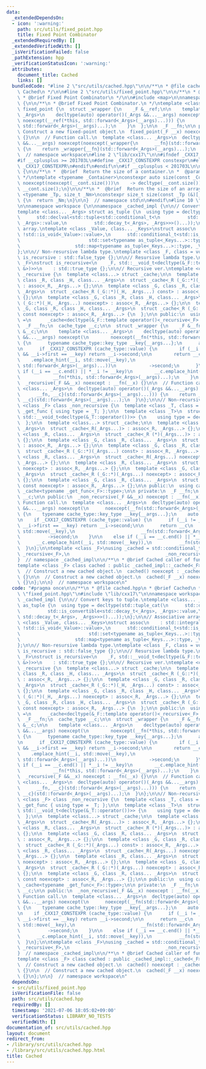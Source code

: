 ```yaml
---
data:
  _extendedDependsOn:
  - icon: ':warning:'
    path: src/utils/fixed_point.hpp
    title: Fixed Point Combinator
  _extendedRequiredBy: []
  _extendedVerifiedWith: []
  _isVerificationFailed: false
  _pathExtension: hpp
  _verificationStatusIcon: ':warning:'
  attributes:
    document_title: Cached
    links: []
  bundledCode: "#line 2 \"src/utils/cached.hpp\"\n\n/**\n * @file cached.hpp\n * @brief\
    \ Cached\n */\n\n#line 2 \"src/utils/fixed_point.hpp\"\n\n/**\n * @file fixed_point.hpp\n\
    \ * @brief Fixed Point Combinator\n */\n\n#include <map>\n\nnamespace workspace\
    \ {\n\n/**\n * @brief Fixed Point Combinator.\n */\ntemplate <class _F> class\
    \ fixed_point {\n  struct _wrapper {\n    _F &__ref;\n\n    template <class...\
    \ _Args>\n    decltype(auto) operator()(_Args &&...__args) noexcept(\n       \
    \ noexcept(__ref(*this, std::forward<_Args>(__args)...))) {\n      return __ref(*this,\
    \ std::forward<_Args>(__args)...);\n    }\n  };\n\n  _F __fn;\n\n public:\n  //\
    \ Construct a new fixed-point object.\n  fixed_point(_F __x) noexcept : __fn(__x)\
    \ {}\n\n  // Function call.\n  template <class... _Args>\n  decltype(auto) operator()(_Args\
    \ &&...__args) noexcept(noexcept(_wrapper{\n      __fn}(std::forward<_Args>(__args)...)))\
    \ {\n    return _wrapper{__fn}(std::forward<_Args>(__args)...);\n  }\n};\n\n}\
    \  // namespace workspace\n#line 2 \"lib/cxx17\"\n\n#ifndef _CXX17_CONSTEXPR\n\
    #if __cplusplus >= 201703L\n#define _CXX17_CONSTEXPR constexpr\n#else\n#define\
    \ _CXX17_CONSTEXPR\n#endif\n#endif\n\n#if __cplusplus < 201703L\n\nnamespace std\
    \ {\n\n/**\n *  @brief  Return the size of a container.\n *  @param  __cont  Container.\n\
    \ */\ntemplate <typename _Container>\nconstexpr auto size(const _Container& __cont)\
    \ noexcept(noexcept(__cont.size()))\n    -> decltype(__cont.size()) {\n  return\
    \ __cont.size();\n}\n\n/**\n *  @brief  Return the size of an array.\n */\ntemplate\
    \ <typename _Tp, size_t _Nm>\nconstexpr size_t size(const _Tp (&)[_Nm]) noexcept\
    \ {\n  return _Nm;\n}\n\n}  // namespace std\n\n#endif\n#line 10 \"src/utils/cached.hpp\"\
    \n\nnamespace workspace {\n\nnamespace _cached_impl {\n\n// Convert keys to tuple.\n\
    template <class... _Args> struct as_tuple {\n  using type = decltype(std::tuple_cat(\n\
    \      std::declval<std::tuple<std::conditional_t<\n          std::is_convertible<std::decay_t<_Args>,\
    \ _Args>::value,\n          std::decay_t<_Args>, _Args>>>()...));\n};\n\n// Associative\
    \ array.\ntemplate <class _Value, class... _Keys>\nstruct assoc\n    : std::integral_constant<int,\
    \ !std::is_void<_Value>::value>,\n      std::conditional_t<std::is_void<_Value>::value,\n\
    \                         std::set<typename as_tuple<_Keys...>::type>,\n     \
    \                    std::map<typename as_tuple<_Keys...>::type, _Value>> {\n\
    };\n\n// Non-resursive lambda type.\ntemplate <class _F, class = void> struct\
    \ is_recursive : std::false_type {};\n\n// Resursive lambda type.\ntemplate <class\
    \ _F>\nstruct is_recursive<\n    _F, std::__void_t<decltype(&_F::template operator()<fixed_point<_F>\
    \ &>)>>\n    : std::true_type {};\n\n// Recursive ver.\ntemplate <class _F> class\
    \ _recursive {\n  template <class...> struct _cache;\n\n  template <class _G,\
    \ class _R, class _H, class... _Args>\n  struct _cache<_R (_G::*)(_H, _Args...)>\
    \ : assoc<_R, _Args...> {};\n\n  template <class _G, class _R, class _H, class...\
    \ _Args>\n  struct _cache<_R (_G::*)(_H, _Args...) const> : assoc<_R, _Args...>\
    \ {};\n\n  template <class _G, class _R, class _H, class... _Args>\n  struct _cache<_R\
    \ (_G::*)(_H, _Args...) noexcept> : assoc<_R, _Args...> {};\n\n  template <class\
    \ _G, class _R, class _H, class... _Args>\n  struct _cache<_R (_G::*)(_H, _Args...)\
    \ const noexcept> : assoc<_R, _Args...> {\n  };\n\n public:\n  using cache_type\
    \ =\n      _cache<decltype(&_F::template operator()<_recursive<_F> &>)>;\n\n private:\n\
    \  _F __fn;\n  cache_type __c;\n\n  struct _wrapper {\n    _F &__fn;\n    cache_type\
    \ &__c;\n\n    template <class... _Args>\n    decltype(auto) operator()(_Args\
    \ &&...__args) noexcept(\n        noexcept(__fn(*this, std::forward<_Args>(__args)...)))\
    \ {\n      typename cache_type::key_type __key{__args...};\n      auto __i = __c.lower_bound(__key);\n\
    \n      if _CXX17_CONSTEXPR (cache_type::value) {\n        if (__i != __c.end()\
    \ && __i->first == __key) return __i->second;\n\n        return __c\n        \
    \    .emplace_hint(__i, std::move(__key),\n                          __fn(*this,\
    \ std::forward<_Args>(__args)...))\n            ->second;\n      }\n\n      else\
    \ if (__i == __c.end() || *__i != __key)\n        __c.emplace_hint(__i, std::move(__key)),\n\
    \            __fn(*this, std::forward<_Args>(__args)...);\n    }\n  };\n\n public:\n\
    \  _recursive(_F &&__x) noexcept : __fn(__x) {}\n\n  // Function call.\n  template\
    \ <class... _Args>\n  decltype(auto) operator()(_Args &&...__args) noexcept(noexcept(_wrapper{\n\
    \      __fn, __c}(std::forward<_Args>(__args)...))) {\n    return _wrapper{__fn,\
    \ __c}(std::forward<_Args>(__args)...);\n  }\n};\n\n// Non-recursive ver.\ntemplate\
    \ <class _F> class _non_recursive {\n  template <class _T, class = void> struct\
    \ _get_func { using type = _T; };\n\n  template <class _T>\n  struct _get_func<_T,\
    \ std::__void_t<decltype(&_T::operator())>> {\n    using type = decltype(&_T::operator());\n\
    \  };\n\n  template <class...> struct _cache;\n\n  template <class _R, class...\
    \ _Args>\n  struct _cache<_R(_Args...)> : assoc<_R, _Args...> {};\n\n  template\
    \ <class _R, class... _Args>\n  struct _cache<_R (*)(_Args...)> : assoc<_R, _Args...>\
    \ {};\n\n  template <class _G, class _R, class... _Args>\n  struct _cache<_R (_G::*)(_Args...)>\
    \ : assoc<_R, _Args...> {};\n\n  template <class _G, class _R, class... _Args>\n\
    \  struct _cache<_R (_G::*)(_Args...) const> : assoc<_R, _Args...> {};\n\n  template\
    \ <class _R, class... _Args>\n  struct _cache<_R(_Args...) noexcept> : assoc<_R,\
    \ _Args...> {};\n\n  template <class _R, class... _Args>\n  struct _cache<_R (*)(_Args...)\
    \ noexcept> : assoc<_R, _Args...> {};\n\n  template <class _G, class _R, class...\
    \ _Args>\n  struct _cache<_R (_G::*)(_Args...) noexcept> : assoc<_R, _Args...>\
    \ {};\n\n  template <class _G, class _R, class... _Args>\n  struct _cache<_R (_G::*)(_Args...)\
    \ const noexcept> : assoc<_R, _Args...> {};\n\n public:\n  using cache_type =\
    \ _cache<typename _get_func<_F>::type>;\n\n private:\n  _F __fn;\n  cache_type\
    \ __c;\n\n public:\n  _non_recursive(_F &&__x) noexcept : __fn(__x) {}\n\n  //\
    \ Function call.\n  template <class... _Args>\n  decltype(auto) operator()(_Args\
    \ &&...__args) noexcept(\n      noexcept(__fn(std::forward<_Args>(__args)...)))\
    \ {\n    typename cache_type::key_type __key{__args...};\n    auto __i = __c.lower_bound(__key);\n\
    \n    if _CXX17_CONSTEXPR (cache_type::value) {\n      if (__i != __c.end() &&\
    \ __i->first == __key) return __i->second;\n\n      return __c\n          .emplace_hint(__i,\
    \ std::move(__key),\n                        __fn(std::forward<_Args>(__args)...))\n\
    \          ->second;\n    }\n\n    else if (__i == __c.end() || *__i != __key)\n\
    \      __c.emplace_hint(__i, std::move(__key)),\n          __fn(std::forward<_Args>(__args)...);\n\
    \  }\n};\n\ntemplate <class _F>\nusing _cached = std::conditional_t<is_recursive<_F>::value,\
    \ _recursive<_F>,\n                                   _non_recursive<_F>>;\n\n\
    }  // namespace _cached_impl\n\n/**\n * @brief Cached caller of function\n */\n\
    template <class _F> class cached : public _cached_impl::_cached<_F> {\n public:\n\
    \  // Construct a new cached object.\n  cached() noexcept : _cached_impl::_cached<_F>(_F{})\
    \ {}\n\n  // Construct a new cached object.\n  cached(_F __x) noexcept : _cached_impl::_cached<_F>(std::move(__x))\
    \ {}\n};\n\n}  // namespace workspace\n"
  code: "#pragma once\n\n/**\n * @file cached.hpp\n * @brief Cached\n */\n\n#include\
    \ \"fixed_point.hpp\"\n#include \"lib/cxx17\"\n\nnamespace workspace {\n\nnamespace\
    \ _cached_impl {\n\n// Convert keys to tuple.\ntemplate <class... _Args> struct\
    \ as_tuple {\n  using type = decltype(std::tuple_cat(\n      std::declval<std::tuple<std::conditional_t<\n\
    \          std::is_convertible<std::decay_t<_Args>, _Args>::value,\n         \
    \ std::decay_t<_Args>, _Args>>>()...));\n};\n\n// Associative array.\ntemplate\
    \ <class _Value, class... _Keys>\nstruct assoc\n    : std::integral_constant<int,\
    \ !std::is_void<_Value>::value>,\n      std::conditional_t<std::is_void<_Value>::value,\n\
    \                         std::set<typename as_tuple<_Keys...>::type>,\n     \
    \                    std::map<typename as_tuple<_Keys...>::type, _Value>> {\n\
    };\n\n// Non-resursive lambda type.\ntemplate <class _F, class = void> struct\
    \ is_recursive : std::false_type {};\n\n// Resursive lambda type.\ntemplate <class\
    \ _F>\nstruct is_recursive<\n    _F, std::__void_t<decltype(&_F::template operator()<fixed_point<_F>\
    \ &>)>>\n    : std::true_type {};\n\n// Recursive ver.\ntemplate <class _F> class\
    \ _recursive {\n  template <class...> struct _cache;\n\n  template <class _G,\
    \ class _R, class _H, class... _Args>\n  struct _cache<_R (_G::*)(_H, _Args...)>\
    \ : assoc<_R, _Args...> {};\n\n  template <class _G, class _R, class _H, class...\
    \ _Args>\n  struct _cache<_R (_G::*)(_H, _Args...) const> : assoc<_R, _Args...>\
    \ {};\n\n  template <class _G, class _R, class _H, class... _Args>\n  struct _cache<_R\
    \ (_G::*)(_H, _Args...) noexcept> : assoc<_R, _Args...> {};\n\n  template <class\
    \ _G, class _R, class _H, class... _Args>\n  struct _cache<_R (_G::*)(_H, _Args...)\
    \ const noexcept> : assoc<_R, _Args...> {\n  };\n\n public:\n  using cache_type\
    \ =\n      _cache<decltype(&_F::template operator()<_recursive<_F> &>)>;\n\n private:\n\
    \  _F __fn;\n  cache_type __c;\n\n  struct _wrapper {\n    _F &__fn;\n    cache_type\
    \ &__c;\n\n    template <class... _Args>\n    decltype(auto) operator()(_Args\
    \ &&...__args) noexcept(\n        noexcept(__fn(*this, std::forward<_Args>(__args)...)))\
    \ {\n      typename cache_type::key_type __key{__args...};\n      auto __i = __c.lower_bound(__key);\n\
    \n      if _CXX17_CONSTEXPR (cache_type::value) {\n        if (__i != __c.end()\
    \ && __i->first == __key) return __i->second;\n\n        return __c\n        \
    \    .emplace_hint(__i, std::move(__key),\n                          __fn(*this,\
    \ std::forward<_Args>(__args)...))\n            ->second;\n      }\n\n      else\
    \ if (__i == __c.end() || *__i != __key)\n        __c.emplace_hint(__i, std::move(__key)),\n\
    \            __fn(*this, std::forward<_Args>(__args)...);\n    }\n  };\n\n public:\n\
    \  _recursive(_F &&__x) noexcept : __fn(__x) {}\n\n  // Function call.\n  template\
    \ <class... _Args>\n  decltype(auto) operator()(_Args &&...__args) noexcept(noexcept(_wrapper{\n\
    \      __fn, __c}(std::forward<_Args>(__args)...))) {\n    return _wrapper{__fn,\
    \ __c}(std::forward<_Args>(__args)...);\n  }\n};\n\n// Non-recursive ver.\ntemplate\
    \ <class _F> class _non_recursive {\n  template <class _T, class = void> struct\
    \ _get_func { using type = _T; };\n\n  template <class _T>\n  struct _get_func<_T,\
    \ std::__void_t<decltype(&_T::operator())>> {\n    using type = decltype(&_T::operator());\n\
    \  };\n\n  template <class...> struct _cache;\n\n  template <class _R, class...\
    \ _Args>\n  struct _cache<_R(_Args...)> : assoc<_R, _Args...> {};\n\n  template\
    \ <class _R, class... _Args>\n  struct _cache<_R (*)(_Args...)> : assoc<_R, _Args...>\
    \ {};\n\n  template <class _G, class _R, class... _Args>\n  struct _cache<_R (_G::*)(_Args...)>\
    \ : assoc<_R, _Args...> {};\n\n  template <class _G, class _R, class... _Args>\n\
    \  struct _cache<_R (_G::*)(_Args...) const> : assoc<_R, _Args...> {};\n\n  template\
    \ <class _R, class... _Args>\n  struct _cache<_R(_Args...) noexcept> : assoc<_R,\
    \ _Args...> {};\n\n  template <class _R, class... _Args>\n  struct _cache<_R (*)(_Args...)\
    \ noexcept> : assoc<_R, _Args...> {};\n\n  template <class _G, class _R, class...\
    \ _Args>\n  struct _cache<_R (_G::*)(_Args...) noexcept> : assoc<_R, _Args...>\
    \ {};\n\n  template <class _G, class _R, class... _Args>\n  struct _cache<_R (_G::*)(_Args...)\
    \ const noexcept> : assoc<_R, _Args...> {};\n\n public:\n  using cache_type =\
    \ _cache<typename _get_func<_F>::type>;\n\n private:\n  _F __fn;\n  cache_type\
    \ __c;\n\n public:\n  _non_recursive(_F &&__x) noexcept : __fn(__x) {}\n\n  //\
    \ Function call.\n  template <class... _Args>\n  decltype(auto) operator()(_Args\
    \ &&...__args) noexcept(\n      noexcept(__fn(std::forward<_Args>(__args)...)))\
    \ {\n    typename cache_type::key_type __key{__args...};\n    auto __i = __c.lower_bound(__key);\n\
    \n    if _CXX17_CONSTEXPR (cache_type::value) {\n      if (__i != __c.end() &&\
    \ __i->first == __key) return __i->second;\n\n      return __c\n          .emplace_hint(__i,\
    \ std::move(__key),\n                        __fn(std::forward<_Args>(__args)...))\n\
    \          ->second;\n    }\n\n    else if (__i == __c.end() || *__i != __key)\n\
    \      __c.emplace_hint(__i, std::move(__key)),\n          __fn(std::forward<_Args>(__args)...);\n\
    \  }\n};\n\ntemplate <class _F>\nusing _cached = std::conditional_t<is_recursive<_F>::value,\
    \ _recursive<_F>,\n                                   _non_recursive<_F>>;\n\n\
    }  // namespace _cached_impl\n\n/**\n * @brief Cached caller of function\n */\n\
    template <class _F> class cached : public _cached_impl::_cached<_F> {\n public:\n\
    \  // Construct a new cached object.\n  cached() noexcept : _cached_impl::_cached<_F>(_F{})\
    \ {}\n\n  // Construct a new cached object.\n  cached(_F __x) noexcept : _cached_impl::_cached<_F>(std::move(__x))\
    \ {}\n};\n\n}  // namespace workspace\n"
  dependsOn:
  - src/utils/fixed_point.hpp
  isVerificationFile: false
  path: src/utils/cached.hpp
  requiredBy: []
  timestamp: '2021-07-06 18:05:02+09:00'
  verificationStatus: LIBRARY_NO_TESTS
  verifiedWith: []
documentation_of: src/utils/cached.hpp
layout: document
redirect_from:
- /library/src/utils/cached.hpp
- /library/src/utils/cached.hpp.html
title: Cached
---
```

